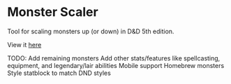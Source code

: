# Monster Scaler
Tool for scaling monsters up (or down) in D&amp;D 5th edition.

View it [here](https://renmauzuo.github.io/monster-scaler/)

TODO: 
Add remaining monsters
Add other stats/features like spellcasting, equipment, and legendary/lair abilities
Mobile support
Homebrew monsters
Style statblock to match DND styles